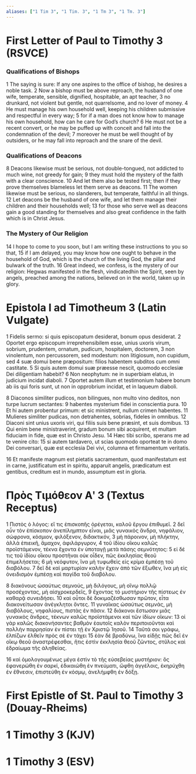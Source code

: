```yaml
---
aliases: ["1 Tim 3", "1 Tim. 3", "1 Tm 3", "1 Tm. 3"]
---
```



# First Letter of Paul to Timothy 3 (RSVCE)

### Qualifications of Bishops
1 The saying is sure: If any one aspires to the office of bishop, he desires a noble task.
2 Now a bishop must be above reproach, the husband of one wife, temperate, sensible, dignified, hospitable, an apt teacher,
3 no drunkard, not violent but gentle, not quarrelsome, and no lover of money.
4 He must manage his own household well, keeping his children submissive and respectful in every way;
5 for if a man does not know how to manage his own household, how can he care for God’s church?
6 He must not be a recent convert, or he may be puffed up with conceit and fall into the condemnation of the devil;
7 moreover he must be well thought of by outsiders, or he may fall into reproach and the snare of the devil.
### Qualifications of Deacons
8 Deacons likewise must be serious, not double-tongued, not addicted to much wine, not greedy for gain;
9 they must hold the mystery of the faith with a clear conscience.
10 And let them also be tested first; then if they prove themselves blameless let them serve as deacons.
11 The women likewise must be serious, no slanderers, but temperate, faithful in all things.
12 Let deacons be the husband of one wife, and let them manage their children and their households well;
13 for those who serve well as deacons gain a good standing for themselves and also great confidence in the faith which is in Christ Jesus.
### The Mystery of Our Religion
14 I hope to come to you soon, but I am writing these instructions to you so that,
15 if I am delayed, you may know how one ought to behave in the household of God, which is the church of the living God, the pillar and bulwark of the truth.
16 Great indeed, we confess, is the mystery of our religion: Hegwas manifested in the flesh, vindicatedhin the Spirit, seen by angels, preached among the nations, believed on in the world, taken up in glory.


# Epistola I ad Timotheum 3 (Latin Vulgate)

1 Fidelis sermo: si quis episcopatum desiderat, bonum opus desiderat.
2 Oportet ergo episcopum irreprehensibilem esse, unius uxoris virum, sobrium, prudentem, ornatum, pudicum, hospitalem, doctorem,
3 non vinolentum, non percussorem, sed modestum: non litigiosum, non cupidum, sed
4 suæ domui bene præpositum: filios habentem subditos cum omni castitate.
5 Si quis autem domui suæ præesse nescit, quomodo ecclesiæ Dei diligentiam habebit?
6 Non neophytum: ne in superbiam elatus, in judicium incidat diaboli.
7 Oportet autem illum et testimonium habere bonum ab iis qui foris sunt, ut non in opprobrium incidat, et in laqueum diaboli.

8 Diaconos similiter pudicos, non bilingues, non multo vino deditos, non turpe lucrum sectantes:
9 habentes mysterium fidei in conscientia pura.
10 Et hi autem probentur primum: et sic ministrent, nullum crimen habentes.
11 Mulieres similiter pudicas, non detrahentes, sobrias, fideles in omnibus.
12 Diaconi sint unius uxoris viri, qui filiis suis bene præsint, et suis domibus.
13 Qui enim bene ministraverint, gradum bonum sibi acquirent, et multam fiduciam in fide, quæ est in Christo Jesu.
14 Hæc tibi scribo, sperans me ad te venire cito:
15 si autem tardavero, ut scias quomodo oporteat te in domo Dei conversari, quæ est ecclesia Dei vivi, columna et firmamentum veritatis.

16 Et manifeste magnum est pietatis sacramentum, quod manifestatum est in carne, justificatum est in spiritu, apparuit angelis, prædicatum est gentibus, creditum est in mundo, assumptum est in gloria.


# Πρὸς Τιμόθεον Αʹ 3 (Textus Receptus)

1 Πιστὸς ὁ λόγος: εἴ τις ἐπισκοπῆς ὀρέγεται, καλοῦ ἔργου ἐπιθυμεῖ.
2 δεῖ οὖν τὸν ἐπίσκοπον ἀνεπίλημπτον εἶναι, μιᾶς γυναικὸς ἄνδρα, νηφάλιον, σώφρονα, κόσμιον, φιλόξενον, διδακτικόν,
3 μὴ πάροινον, μὴ πλήκτην, ἀλλὰ ἐπιεικῆ, ἄμαχον, ἀφιλάργυρον,
4 τοῦ ἰδίου οἴκου καλῶς προϊστάμενον, τέκνα ἔχοντα ἐν ὑποταγῇ μετὰ πάσης σεμνότητος:
5 εἰ δέ τις τοῦ ἰδίου οἴκου προστῆναι οὐκ οἶδεν, πῶς ἐκκλησίας θεοῦ ἐπιμελήσεται;
6 μὴ νεόφυτον, ἵνα μὴ τυφωθεὶς εἰς κρίμα ἐμπέσῃ τοῦ διαβόλου.
7 δεῖ δὲ καὶ μαρτυρίαν καλὴν ἔχειν ἀπὸ τῶν ἔξωθεν, ἵνα μὴ εἰς ὀνειδισμὸν ἐμπέσῃ καὶ παγίδα τοῦ διαβόλου.

8 διακόνους ὡσαύτως σεμνούς, μὴ διλόγους, μὴ οἴνῳ πολλῷ προσέχοντας, μὴ αἰσχροκερδεῖς,
9 ἔχοντας τὸ μυστήριον τῆς πίστεως ἐν καθαρᾷ συνειδήσει.
10 καὶ οὗτοι δὲ δοκιμαζέσθωσαν πρῶτον, εἶτα διακονείτωσαν ἀνέγκλητοι ὄντες.
11 γυναῖκας ὡσαύτως σεμνάς, μὴ διαβόλους, νηφαλίους, πιστὰς ἐν πᾶσιν.
12 διάκονοι ἔστωσαν μιᾶς γυναικὸς ἄνδρες, τέκνων καλῶς προϊστάμενοι καὶ τῶν ἰδίων οἴκων:
13 οἱ γὰρ καλῶς διακονήσαντες βαθμὸν ἑαυτοῖς καλὸν περιποιοῦνται καὶ πολλὴν παρρησίαν ἐν πίστει τῇ ἐν Χριστῷ Ἰησοῦ.
14 Ταῦτά σοι γράφω, ἐλπίζων ἐλθεῖν πρὸς σὲ ἐν τάχει
15 ἐὰν δὲ βραδύνω, ἵνα εἰδῇς πῶς δεῖ ἐν οἴκῳ θεοῦ ἀναστρέφεσθαι, ἥτις ἐστὶν ἐκκλησία θεοῦ ζῶντος, στῦλος καὶ ἑδραίωμα τῆς ἀληθείας.

16 καὶ ὁμολογουμένως μέγα ἐστὶν τὸ τῆς εὐσεβείας μυστήριον: ὃς ἐφανερώθη ἐν σαρκί, ἐδικαιώθη ἐν πνεύματι, ὤφθη ἀγγέλοις, ἐκηρύχθη ἐν ἔθνεσιν, ἐπιστεύθη ἐν κόσμῳ, ἀνελήμφθη ἐν δόξῃ.


# First Epistle of St. Paul to Timothy 3 (Douay-Rheims)


# 1 Timothy 3 (KJV)


# 1 Timothy 3 (ESV)

